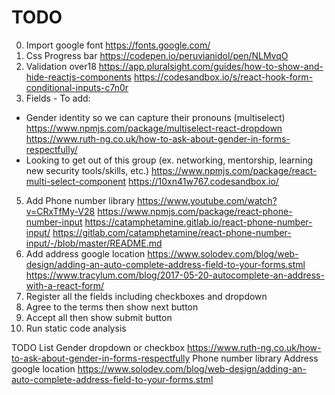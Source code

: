 # TODO

0. Import google font
   https://fonts.google.com/
1. Css Progress bar
   https://codepen.io/peruvianidol/pen/NLMvqO
2. Validation over18
   https://app.pluralsight.com/guides/how-to-show-and-hide-reactjs-components
   https://codesandbox.io/s/react-hook-form-conditional-inputs-c7n0r
3. Fields - To add:

- Gender identity so we can capture their pronouns (multiselect)
  https://www.npmjs.com/package/multiselect-react-dropdown
  https://www.ruth-ng.co.uk/how-to-ask-about-gender-in-forms-respectfully/
- Looking to get out of this group (ex. networking, mentorship, learning new security tools/skills, etc.)
  https://www.npmjs.com/package/react-multi-select-component
  https://10xn41w767.codesandbox.io/

5. Add Phone number library
   https://www.youtube.com/watch?v=CRxTfMy-V28
   https://www.npmjs.com/package/react-phone-number-input
   https://catamphetamine.gitlab.io/react-phone-number-input/
   https://gitlab.com/catamphetamine/react-phone-number-input/-/blob/master/README.md
6. Add address google location
   https://www.solodev.com/blog/web-design/adding-an-auto-complete-address-field-to-your-forms.stml
   https://www.tracylum.com/blog/2017-05-20-autocomplete-an-address-with-a-react-form/
7. Register all the fields including checkboxes and dropdown
8. Agree to the terms then show next button
9. Accept all then show submit button
10. Run static code analysis

TODO List
Gender dropdown or checkbox
https://www.ruth-ng.co.uk/how-to-ask-about-gender-in-forms-respectfully
Phone number library
Address google location
https://www.solodev.com/blog/web-design/adding-an-auto-complete-address-field-to-your-forms.stml
